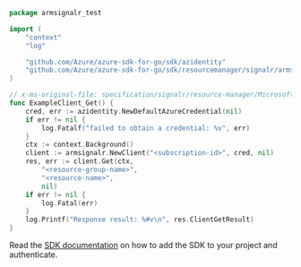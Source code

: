 ```go
package armsignalr_test

import (
	"context"
	"log"

	"github.com/Azure/azure-sdk-for-go/sdk/azidentity"
	"github.com/Azure/azure-sdk-for-go/sdk/resourcemanager/signalr/armsignalr"
)

// x-ms-original-file: specification/signalr/resource-manager/Microsoft.SignalRService/stable/2021-10-01/examples/SignalR_Get.json
func ExampleClient_Get() {
	cred, err := azidentity.NewDefaultAzureCredential(nil)
	if err != nil {
		log.Fatalf("failed to obtain a credential: %v", err)
	}
	ctx := context.Background()
	client := armsignalr.NewClient("<subscription-id>", cred, nil)
	res, err := client.Get(ctx,
		"<resource-group-name>",
		"<resource-name>",
		nil)
	if err != nil {
		log.Fatal(err)
	}
	log.Printf("Response result: %#v\n", res.ClientGetResult)
}
```

Read the [SDK documentation](https://github.com/Azure/azure-sdk-for-go/blob/sdk%2Fresourcemanager%2Fsignalr%2Farmsignalr%2Fv0.2.1/sdk/resourcemanager/signalr/armsignalr/README.md) on how to add the SDK to your project and authenticate.
